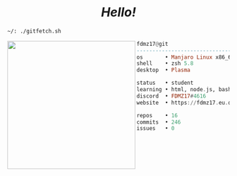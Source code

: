   <h1 align="center">
  <i>Hello!</i>
</h1>


```sh
~/: ./gitfetch.sh
```

<img align="left" src="https://avatars.githubusercontent.com/u/85776604?v=4" width="290" />

```haskell
fdmz17@git
------------------------------
os       • Manjaro Linux x86_64
shell    • zsh 5.8
desktop  • Plasma

status   • student
learning • html, node.js, bash
discord  • FDMZ17#4616
website  • https://fdmz17.eu.org

repos    • 16
commits  • 246
issues   • 0
```
